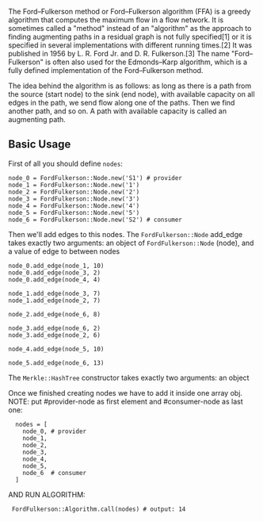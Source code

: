 The Ford–Fulkerson method or Ford–Fulkerson algorithm (FFA) is a greedy algorithm that computes the maximum flow in a flow network. It is sometimes called a "method" instead of an "algorithm" as the approach to finding augmenting paths in a residual graph is not fully specified[1] or it is specified in several implementations with different running times.[2] It was published in 1956 by L. R. Ford Jr. and D. R. Fulkerson.[3] The name "Ford–Fulkerson" is often also used for the Edmonds–Karp algorithm, which is a fully defined implementation of the Ford–Fulkerson method.

The idea behind the algorithm is as follows: as long as there is a path from the source (start node) to the sink (end node), with available capacity on all edges in the path, we send flow along one of the paths. Then we find another path, and so on. A path with available capacity is called an augmenting path.


## Basic Usage

First of all you should define `nodes`:

    node_0 = FordFulkerson::Node.new('S1') # provider
    node_1 = FordFulkerson::Node.new('1')
    node_2 = FordFulkerson::Node.new('2')
    node_3 = FordFulkerson::Node.new('3')
    node_4 = FordFulkerson::Node.new('4')
    node_5 = FordFulkerson::Node.new('5')
    node_6 = FordFulkerson::Node.new('S2') # consumer

Then we'll add edges to this nodes. The `FordFulkerson::Node` add_edge takes exactly two arguments: an object of `FordFulkerson::Node` (node), and a value of edge to between nodes

    node_0.add_edge(node_1, 10)
    node_0.add_edge(node_3, 2)
    node_0.add_edge(node_4, 4)

    node_1.add_edge(node_3, 7)
    node_1.add_edge(node_2, 7)

    node_2.add_edge(node_6, 8)

    node_3.add_edge(node_6, 2)
    node_3.add_edge(node_2, 6)

    node_4.add_edge(node_5, 10)

    node_5.add_edge(node_6, 13)

The `Merkle::HashTree` constructor takes exactly two arguments: an object 

Once we finished creating nodes we have to add it inside one array obj. NOTE: put #provider-node as first element and #consumer-node as last one:

      nodes = [
        node_0, # provider
        node_1,
        node_2,
        node_3,
        node_4,
        node_5,
        node_6  # consumer
      ]

AND RUN ALGORITHM:

     FordFulkerson::Algorithm.call(nodes) # output: 14

    



  
  


